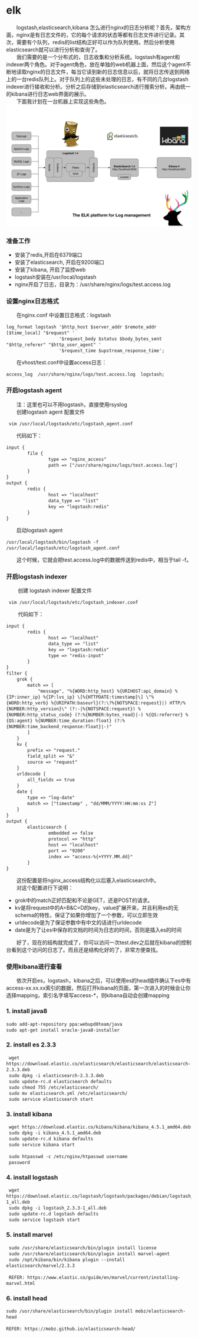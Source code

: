 # elk

&emsp;&emsp;logstash,elasticsearch,kibana 怎么进行nginx的日志分析呢？首先，架构方面，nginx是有日志文件的，它的每个请求的状态等都有日志文件进行记录。其次，需要有个队列，redis的list结构正好可以作为队列使用。然后分析使用elasticsearch就可以进行分析和查询了。      
&emsp;&emsp;我们需要的是一个分布式的，日志收集和分析系统。logstash有agent和indexer两个角色。对于agent角色，放在单独的web机器上面，然后这个agent不断地读取nginx的日志文件，每当它读到新的日志信息以后，就将日志传送到网络上的一台redis队列上。对于队列上的这些未处理的日志，有不同的几台logstash indexer进行接收和分析。分析之后存储到elasticsearch进行搜索分析。再由统一的kibana进行日志web界面的展示。   
&emsp;&emsp;下面我计划在一台机器上实现这些角色。
 ![](img/elk.png)
### 准备工作
* 安装了redis,开启在6379端口   
* 安装了elasticsearch, 开启在9200端口   
* 安装了kibana, 开启了监控web
* logstash安装在/usr/local/logstash
* nginx开启了日志，目录为：/usr/share/nginx/logs/test.access.log

### 设置nginx日志格式
&emsp;&emsp;在nginx.conf 中设置日志格式：logstash
 ```
 log_format logstash '$http_host $server_addr $remote_addr [$time_local] "$request" '
                     '$request_body $status $body_bytes_sent "$http_referer" "$http_user_agent" '
                     '$request_time $upstream_response_time';
```
&emsp;&emsp;在vhost/test.conf中设置access日志：
```
access_log  /usr/share/nginx/logs/test.access.log  logstash;
```
### 开启logstash agent
&emsp;&emsp;注：这里也可以不用logstash，直接使用rsyslog   
&emsp;&emsp;创建logstash agent 配置文件
```
 vim /usr/local/logstash/etc/logstash_agent.conf
```
 &emsp;&emsp;代码如下：
 ```
 input {
         file {
                 type => "nginx_access"
                 path => ["/usr/share/nginx/logs/test.access.log"]
         }
 }
 output {
         redis {
                 host => "localhost"
                 data_type => "list"
                 key => "logstash:redis"
         }
 }
 ```
&emsp;&emsp;启动logstash agent
 ```
 /usr/local/logstash/bin/logstash -f /usr/local/logstash/etc/logstash_agent.conf
```
 &emsp;&emsp;这个时候，它就会把test.access.log中的数据传送到redis中，相当于tail -f。

 ### 开启logstash indexer
&emsp;&emsp; 创建 logstash indexer 配置文件
```
 vim /usr/local/logstash/etc/logstash_indexer.conf
```
&emsp;&emsp; 代码如下：
 ```
 input {
         redis {
                 host => "localhost"
                 data_type => "list"
                 key => "logstash:redis"
                 type => "redis-input"
         }
 }
 filter {
     grok {
         match => [
             "message", "%{WORD:http_host} %{URIHOST:api_domain} %{IP:inner_ip} %{IP:lvs_ip} \[%{HTTPDATE:timestamp}\] \"%{WORD:http_verb} %{URIPATH:baseurl}(?:\?%{NOTSPACE:request}|) HTTP/%{NUMBER:http_version}\" (?:-|%{NOTSPACE:request}) %{NUMBER:http_status_code} (?:%{NUMBER:bytes_read}|-) %{QS:referrer} %{QS:agent} %{NUMBER:time_duration:float} (?:%{NUMBER:time_backend_response:float}|-)"
         ]
     }
     kv {
         prefix => "request."
         field_split => "&"
         source => "request"
     }
     urldecode {
         all_fields => true
     }
     date {
         type => "log-date"
         match => ["timestamp" , "dd/MMM/YYYY:HH:mm:ss Z"]
     }
 }
 output {
         elasticsearch {
                 embedded => false
                 protocol => "http"
                 host => "localhost"
                 port => "9200"
                 index => "access-%{+YYYY.MM.dd}"
         }
 }
 ```
 &emsp;&emsp;这份配置是将nginx_access结构化以后塞入elasticsearch中。  
 &emsp;&emsp;对这个配置进行下说明：
* grok中的match正好匹配和不论是GET，还是POST的请求。   
* kv是将request中的A=B&C=D的key，value扩展开来，并且利用es的无schema的特性，保证了如果你增加了一个参数，可以立即生效   
* urldecode是为了保证参数中有中文的话进行urldecode   
* date是为了让es中保存的文档的时间为日志的时间，否则是插入es的时间   

&emsp;&emsp;好了，现在的结构就完成了，你可以访问一次test.dev之后就在kibana的控制台看到这个访问的日志了。而且还是结构化好的了，非常方便查找。  
 ### 使用kibana进行查看
 &emsp;&emsp;依次开启es，logstash，kibana之后，可以使用es的head插件确认下es中有access-xx.xx.xx索引的数据，然后打开kibana的页面，第一次进入的时候会让你选择mapping，索引名字填写access-\*，则kibana自动会创建mapping  


 ### 1. install java8
 ```
 sudo add-apt-repository ppa:webupd8team/java
 sudo apt-get install oracle-java8-installer
 ```

 ### 2. install es 2.3.3
```
 wget https://download.elastic.co/elasticsearch/elasticsearch/elasticsearch-2.3.3.deb
 sudo dpkg -i elasticsearch-2.3.3.deb
 sudo update-rc.d elasticsearch defaults
 sudo chmod 755 /etc/elasticsearch/
 sudo mv elasticsearch.yml /etc/elasticsearch/
 sudo service elasticsearch start
 ```

### 3. install kibana
```
 wget https://download.elastic.co/kibana/kibana/kibana_4.5.1_amd64.deb
 sudo dpkg -i kibana_4.5.1_amd64.deb
 sudo update-rc.d kibana defaults
 sudo service kibana start

 sudo htpasswd -c /etc/nginx/htpasswd username
 password
 ```
### 4. install logstash
```
 wget https://download.elastic.co/logstash/logstash/packages/debian/logstash_2.3.3-1_all.deb
 sudo dpkg -i logstash_2.3.3-1_all.deb
 sudo update-rc.d logstash defaults
 sudo service logstash start
 ```
### 5. install marvel
```
 sudo /usr/share/elasticsearch/bin/plugin install license
 sudo /usr/share/elasticsearch/bin/plugin install marvel-agent
 sudo /opt/kibana/bin/kibana plugin --install elasticsearch/marvel/2.3.3

 REFER: https://www.elastic.co/guide/en/marvel/current/installing-marvel.html
 ```

 ### 6. install head
 ```
 sudo /usr/share/elasticsearch/bin/plugin install mobz/elasticsearch-head

 REFER: https://mobz.github.io/elasticsearch-head/
```
